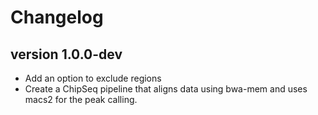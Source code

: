 Changelog
==========

<!--

Newest changes should be on top.

This document is user facing. Please word the changes in such a way
that users understand how the changes affect the new version.
-->

version 1.0.0-dev
---------------------------
+ Add an option to exclude regions
+ Create a ChipSeq pipeline that aligns data using bwa-mem and uses macs2 for
  the peak calling.
